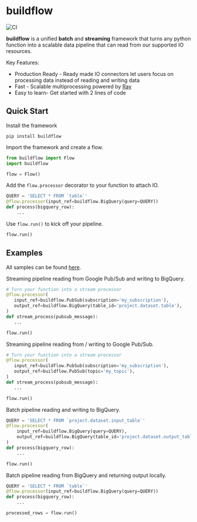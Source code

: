 # buildflow

![CI](https://github.com/launchflow/buildflow/actions/workflows/python_ci.yaml/badge.svg)

**buildflow** is a unified **batch** and **streaming** framework that turns
any python function into a scalable data pipeline that can read from our
supported IO resources.

Key Features:

- Production Ready - Ready made IO connectors let users focus on processing
  data instead of reading and writing data
- Fast - Scalable multiprocessing powered by [Ray](https://ray.io)
- Easy to learn- Get started with 2 lines of code

## Quick Start

Install the framework

```
pip install buildflow
```

Import the framework and create a flow.

```python
from buildflow import Flow
import buildflow

flow = Flow()
```

Add the `flow.processor` decorator to your function to attach IO.

```python
QUERY = 'SELECT * FROM `table`'
@flow.processor(input_ref=buildflow.BigQuery(query=QUERY))
def process(bigquery_row):
    ...
```

Use `flow.run()` to kick off your pipeline.

```python
flow.run()
```

## Examples

All samples can be found [here](https://github.com/launchflow/buildflow/tree/main/samples).

Streaming pipeline reading from Google Pub/Sub and writing to BigQuery.

```python
# Turn your function into a stream processor
@flow.processor(
   input_ref=buildflow.PubSub(subscription='my_subscription'),
   output_ref=buildflow.BigQuery(table_id='project.dataset.table'),
)
def stream_process(pubsub_message):
   ...

flow.run()

```

Streaming pipeline reading from / writing to Google Pub/Sub.

```python
# Turn your function into a stream processor
@flow.processor(
   input_ref=buildflow.PubSub(subscription='my_subscription'),
   output_ref=buildflow.PubSub(topic='my_topic'),
)
def stream_process(pubsub_message):
   ...

flow.run()

```

Batch pipeline reading and writing to BigQuery.

```python
QUERY = 'SELECT * FROM `project.dataset.input_table`'
@flow.processor(
    input_ref=buildflow.BigQuery(query=QUERY),
    output_ref=buildflow.BigQuery(table_id='project.dataset.output_table'),
)
def process(bigquery_row):
    ...

flow.run()
```

Batch pipeline reading from BigQuery and returning output locally.

```python
QUERY = 'SELECT * FROM `table`'
@flow.processor(input_ref=buildflow.BigQuery(query=QUERY))
def process(bigquery_row):
    ...

processed_rows = flow.run()
```

